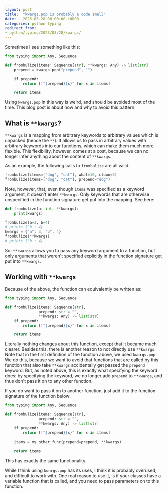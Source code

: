 ```yaml
---
layout: post
title:  "kwargs.pop is probably a code smell"
date:   2025-03-28-00:00:00 +0000
categories: python typing
redirect_from:
- python/typing/2025/03/28/kwargs/
---
```


Sometimes I see something like this:

```python
from typing import Any, Sequence

def frombulize(items: Sequence[str], **kwargs: Any) -> list[str]
    prepend = kwargs.pop("prepend", "")

    if prepend:
        return [f"{prepend}{x}" for x in items]

    return items
```

Using `kwargs.pop` in this way is weird, and should be avoided most of the time. This blog post is about how and why to avoid this pattern.

## What is `**kwargs`?

`**kwargs` is a mapping from arbitrary keywords to arbitrary values which is unpacked (hence the `**`). It allows us to pass in arbitrary values with arbitrary keywords into our functions, which can make them much more flexible. This flexibility, however, comes at a cost, because we can no longer infer anything about the content of `**kwargs`.

As an example, the following calls to `frombulize` are all valid:

```python
frombulize(items=["dog", "cat"], what=10, clown=3)
frombulize(items=["dog", "cat"], prepend="dog")
```

Note, however, that, even though `items` was specified as a keyword argument, it doesn't enter `**kwargs`. Only keywords that are otherwise unspecified in the function signature get put into the mapping. See here:

```python
def frombulize(a: int, **kwargs):
    print(kwargs)

frombulize(a=3, b=4)
# prints {'b': 4}
kwargs = {"a": 3, "b": 4}
frombulize(**kwargs)
# prints {'b': 4}
```

So: `**kwargs` allows you to pass any keyword argument to a function, but only arguments that weren't specified explicitly in the function signature get put into `**kwargs`.

## Working with `**kwargs`

Because of the above, the function can equivalently be written as:

```python
from typing import Any, Sequence

def frombulize(items: Sequence[str], 
               prepend: str = "", 
               **kwargs: Any) -> list[str]
    if prepend:
        return [f"{prepend}{x}" for x in items]

    return items

```

Literally nothing changes about this function, except that it became much clearer. Besides this, there is another reason to not directly use `**kwargs`. Note that in the first definition of the function above, we used `kwargs.pop`. We do this, because we want to avoid that functions that are called by this function that also take `**kwargs` accidentally get passed the `prepend` keyword. But, as noted above, this is exactly what specifying the keyword does: by specifying the keyword, we no longer add `prepend` to `**kwargs`, and thus don't pass it on to any other function.

If you do want to pass it on to another function, just add it to the function signature of the function below:

```python
from typing import Any, Sequence

def frombulize(items: Sequence[str], 
               prepend: str = "", 
               **kwargs: Any) -> list[str]
    if prepend:
        return [f"{prepend}{x}" for x in items]
    
    items = my_other_func(prepend=prepend, **kwargs)

    return items
```

This has exactly the same functionality.

While I think using `kwargs.pop` has its uses, I think it is probably overused, and difficult to work with. One real reason to use it, is if your classes have a variable function that is called, and you need to pass parameters on to this function.